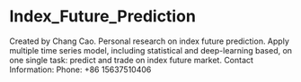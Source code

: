 # Index_Future_Prediction
Created by Chang Cao.
Personal research on index future prediction. 
Apply multiple time series model, including statistical and deep-learning based, on one single task: predict and trade on index future market. 
Contact Information:
Phone: +86 15637510406
